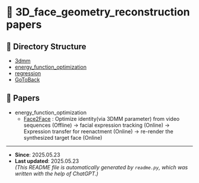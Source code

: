 # 📁 3D_face_geometry_reconstruction papers

## 📂 Directory Structure
- [3dmm](3dmm/README.md)
- [energy_function_optimization](energy_function_optimization/README.md)
- [regression](regression/README.md)
- [GoToBack](../README.md)

## 📄 Papers
- energy_function_optimization
  - [Face2Face](energy_function_optimization/Face2Face.md) : Optimize identity(via 3DMM parameter) from video sequences (Offline) -> facial expression tracking (Online) -> Expression transfer for reenactment (Online) -> re-render the synthesized target face (Online)


---
- **Since**: 2025.05.23  
- **Last updated**: 2025.05.23  
_(This README file is automatically generated by `readme.py`, which was written with the help of ChatGPT.)_
